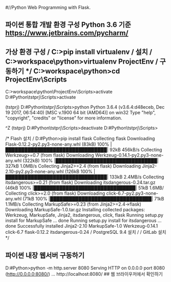 #//Python Web Programming with Flask.

## 파이썬 통합 개발 환경 구성 Python 3.6 기준  https://www.jetbrains.com/pycharm/

## 가상 환경 구성 / C:>pip install virtualenv / 설치 / C:>workspace\python>virtualenv ProjectEnv / 구동하기 */ C:>workspace\python>cd ProjectEnv\Scripts 
C:>workspace\python\ProjectEnv\Scripts>activate 
D:#Python\tstprj\Scripts>activate 

(tstprj) D:#Python\tstprj\Scripts>python Python 3.6.4 (v3.6.4:d48eceb, Dec 19 2017, 06:54:40) [MSC v.1900 64 bit (AMD64)] on win32 Type "help", "copyright", "credits" or "license" for more information.

^Z (tstprj) D:#Python\tstprj\Scripts>deactivate D:#Python\tstprj\Scripts>

/* Flash 설치 / D:#Python>pip install flask Collecting flask Downloading Flask-0.12.2-py2.py3-none-any.whl (83kB) 
100% |████████████████████████████████| 92kB 456kB/s 
Collecting Werkzeug>=0.7 (from flask) Downloading Werkzeug-0.14.1-py2.py3-none-any.whl (322kB) 
100% |████████████████████████████████| 327kB 1.0MB/s 
Collecting Jinja2>=2.4 (from flask) Downloading Jinja2-2.10-py2.py3-none-any.whl (126kB 
100% |████████████████████████████████| 133kB 2.4MB/s 
Collecting itsdangerous>=0.21 (from flask) Downloading itsdangerous-0.24.tar.gz (46kB 
100% |████████████████████████████████| 51kB 1.6MB/ 
Collecting click>=2.0 (from flask) 
Downloading click-6.7-py2.py3-none-any.whl (71kB 
100% |████████████████████████████████| 71kB 1.1MB/s 
Collecting MarkupSafe>=0.23 (from Jinja2>=2.4->flask) 
Downloading MarkupSafe-1.0.tar.gz Installing collected packages: Werkzeug, MarkupSafe, Jinja2, itsdangerous, click, flask Running setup.py install for MarkupSafe ... done Running setup.py install for itsdangerous ... done Successfully installed Jinja2-2.10 MarkupSafe-1.0 Werkzeug-0.14.1 click-6.7 flask-0.12.2 itsdangerous-0.24 / PostgreSQL 9.4 설치 / / GitLab 설치 */

## 파이썬 내장 웹서버 구동하기 ##

D:#Python>python -m http.server 8080 Serving HTTP on 0.0.0.0 port 8080 (http://0.0.0.0:8080/) ...
http://localhost:8080/ ## 웹 브라이우저에서 확인하기 

